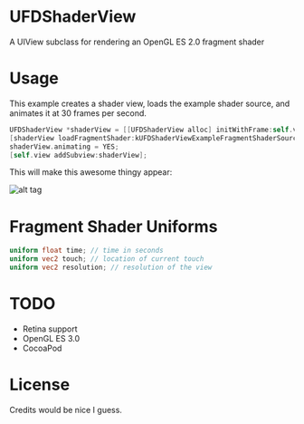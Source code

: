 UFDShaderView
=============

A UIView subclass for rendering an OpenGL ES 2.0 fragment shader

Usage
=====

This example creates a shader view, loads the example shader source, and animates it at 30 frames per second.

```objective-c
UFDShaderView *shaderView = [[UFDShaderView alloc] initWithFrame:self.view.bounds];
[shaderView loadFragmentShader:kUFDShaderViewExampleFragmentShaderSource error:nil];
shaderView.animating = YES;
[self.view addSubview:shaderView];
```

This will make this awesome thingy appear:

![alt tag](http://f.cl.ly/items/3T202d022n2C0G3K1P1d/Screen%20Shot%202013-09-24%20at%2012.25.06%20.png)

Fragment Shader Uniforms
========================

```glsl
uniform float time; // time in seconds
uniform vec2 touch; // location of current touch
uniform vec2 resolution; // resolution of the view
```

TODO
====

* Retina support
* OpenGL ES 3.0
* CocoaPod

License
=======

Credits would be nice I guess.
